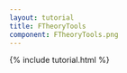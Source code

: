 ```yaml
---
layout: tutorial
title: FTheoryTools
component: FTheoryTools.png
---
```


{% include tutorial.html %}
